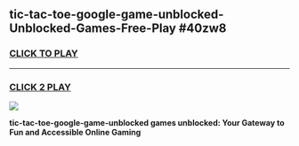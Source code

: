 
## tic-tac-toe-google-game-unblocked-Unblocked-Games-Free-Play #40zw8
<h3>
<a href="https://us.freeplayer.one?title=tic-tac-toe-google-game-unblocked&ref=9M">CLICK TO PLAY</a></h3>
<hr>

<h3>
<a href="https://us.freeplayer.one?title=tic-tac-toe-google-game-unblocked&ref=9M">CLICK 2 PLAY</a>
  
</h3>

<a href="https://us.freeplayer.one?title=tic-tac-toe-google-game-unblocked&ref=9M"><img src="https://clearcache.store/games.png"></a>


**tic-tac-toe-google-game-unblocked games unblocked: Your Gateway to Fun and Accessible Online Gaming**
